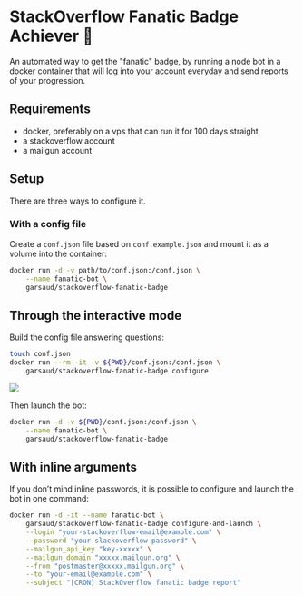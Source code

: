 # StackOverflow Fanatic Badge Achiever 🥇
An automated way to get the "fanatic" badge, by running a node bot in a docker
container that will log into your account everyday and send reports of your
progression.

## Requirements
- docker, preferably on a vps that can run it for 100 days straight
- a stackoverflow account
- a mailgun account

## Setup
There are three ways to configure it.

### With a config file
Create a `conf.json` file based on `conf.example.json` and mount it as a volume
into the container:

```bash
docker run -d -v path/to/conf.json:/conf.json \
    --name fanatic-bot \
    garsaud/stackoverflow-fanatic-badge
```

## Through the interactive mode
Build the config file answering questions:

```bash
touch conf.json
docker run --rm -it -v ${PWD}/conf.json:/conf.json \
    garsaud/stackoverflow-fanatic-badge configure
```

![](https://user-images.githubusercontent.com/3667366/54071538-1785ef00-426e-11e9-8d98-37b24778df0e.png)

Then launch the bot:

```bash
docker run -d -v ${PWD}/conf.json:/conf.json \
    --name fanatic-bot \
    garsaud/stackoverflow-fanatic-badge
```

## With inline arguments
If you don’t mind inline passwords, it is possible to configure and launch the bot in one command:

```bash
docker run -d -it --name fanatic-bot \
    garsaud/stackoverflow-fanatic-badge configure-and-launch \
    --login "your-stackoverflow-email@example.com" \
    --password "your slackoverflow password" \
    --mailgun_api_key "key-xxxxx" \
    --mailgun_domain "xxxxx.mailgun.org" \
    --from "postmaster@xxxxx.mailgun.org" \
    --to "your-email@example.com" \
    --subject "[CRON] StackOverflow fanatic badge report"
```
